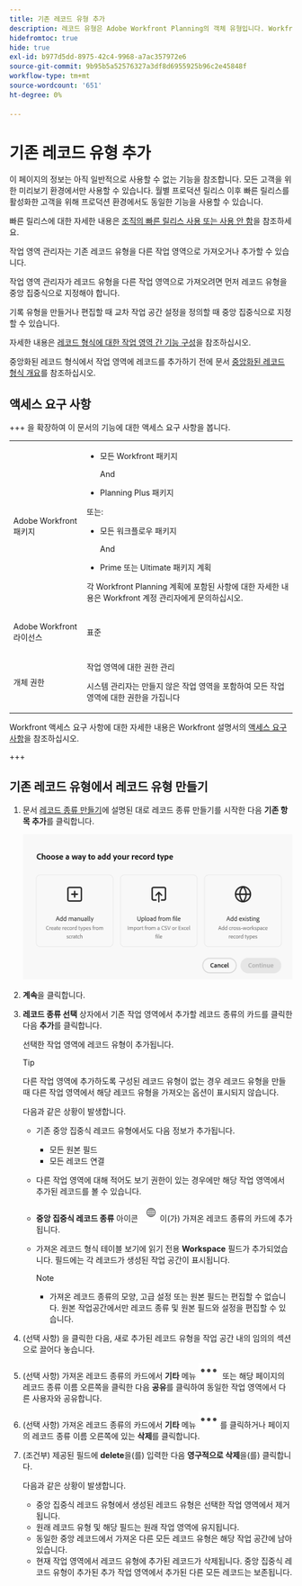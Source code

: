 ```yaml
---
title: 기존 레코드 유형 추가
description: 레코드 유형은 Adobe Workfront Planning의 객체 유형입니다. Workfront Planning에서 다른 작업 영역에서 기존 레코드 유형을 가져올 수 있습니다.
hidefromtoc: true
hide: true
exl-id: b977d5dd-8975-42c4-9968-a7ac357972e6
source-git-commit: 9b95b5a52576327a3df8d6955925b96c2e45848f
workflow-type: tm+mt
source-wordcount: '651'
ht-degree: 0%

---
```


<!-- add these to the metadata, when making this public: 

feature: Workfront Planning
role: User, Admin
author: Alina
recommendations: noDisplay, noCatalog
-->

# 기존 레코드 유형 추가

<span class="preview">이 페이지의 정보는 아직 일반적으로 사용할 수 없는 기능을 참조합니다. 모든 고객을 위한 미리보기 환경에서만 사용할 수 있습니다. 월별 프로덕션 릴리스 이후 빠른 릴리스를 활성화한 고객을 위해 프로덕션 환경에서도 동일한 기능을 사용할 수 있습니다. </span>

<span class="preview">빠른 릴리스에 대한 자세한 내용은 [조직의 빠른 릴리스 사용 또는 사용 안 함](/help/quicksilver/administration-and-setup/set-up-workfront/configure-system-defaults/enable-fast-release-process.md)을 참조하세요. </span>

작업 영역 관리자는 기존 레코드 유형을 다른 작업 영역으로 가져오거나 추가할 수 있습니다.

작업 영역 관리자가 레코드 유형을 다른 작업 영역으로 가져오려면 먼저 레코드 유형을 중앙 집중식으로 지정해야 합니다.

기록 유형을 만들거나 편집할 때 교차 작업 공간 설정을 정의할 때 중앙 집중식으로 지정할 수 있습니다.

자세한 내용은 [레코드 형식에 대한 작업 영역 간 기능 구성](/help/quicksilver/planning/architecture/configure-record-type-cross-workspace-capabilities.md)을 참조하십시오.

중앙화된 레코드 형식에서 작업 영역에 레코드를 추가하기 전에 문서 [중앙화된 레코드 형식 개요](/help/quicksilver/planning/architecture/centralized-record-types-overview.md)를 참조하십시오.

## 액세스 요구 사항

+++ 을 확장하여 이 문서의 기능에 대한 액세스 요구 사항을 봅니다.

<table style="table-layout:auto"> 
<col> 
</col> 
<col> 
</col> 
<tbody> 
    <tr> 
<tr>

</tr>   
<tr> 
   <td role="rowheader"><p>Adobe Workfront 패키지</p></td> 
   <td> 
<ul><li><p>모든 Workfront 패키지</p></li>
And
<li><p>Planning Plus 패키지</p></li></ul>
또는:
<ul><li><p>모든 워크플로우 패키지</p> </li>
And
<li><p>Prime 또는 Ultimate 패키지 계획</p></li></ul>
<p>각 Workfront Planning 계획에 포함된 사항에 대한 자세한 내용은 Workfront 계정 관리자에게 문의하십시오. </p> 
   </td>

<tr> 
   <td role="rowheader"><p>Adobe Workfront 라이선스</p></td> 
   <td><p>표준</p>
   </td> 
  </tr> 
  <tr> 
   <td role="rowheader"><p>개체 권한</p></td> 
   <td>   <p>작업 영역</a>에 대한 권한 관리 </p>  
   <p>시스템 관리자는 만들지 않은 작업 영역을 포함하여 모든 작업 영역에 대한 권한을 가집니다</p>  </td> 
  </tr>  
</tbody> 
</table>

Workfront 액세스 요구 사항에 대한 자세한 내용은 Workfront 설명서의 [액세스 요구 사항](/help/quicksilver/administration-and-setup/add-users/access-levels-and-object-permissions/access-level-requirements-in-documentation.md)을 참조하십시오.

+++   

## 기존 레코드 유형에서 레코드 유형 만들기

1. 문서 [레코드 종류 만들기](/help/quicksilver/planning/architecture/create-record-types.md)에 설명된 대로 레코드 종류 만들기를 시작한 다음 **기존 항목 추가**&#x200B;를 클릭합니다. <!--check this - the option might have been renamed in the UI-->

   ![다른 작업 영역에서 가져올 수 있는 옵션과 함께 레코드 종류를 추가하는 모달](assets/add-record-type-from-existing-workspace-option-when-creating-records.png)

1. **계속**&#x200B;을 클릭합니다.
1. **레코드 종류 선택** 상자에서 기존 작업 영역에서 추가할 레코드 종류의 카드를 클릭한 다음 **추가**&#x200B;를 클릭합니다.

   선택한 작업 영역에 레코드 유형이 추가됩니다.

   >[!TIP]
   >
   >다른 작업 영역에 추가하도록 구성된 레코드 유형이 없는 경우 레코드 유형을 만들 때 다른 작업 영역에서 해당 레코드 유형을 가져오는 옵션이 표시되지 않습니다.

   다음과 같은 상황이 발생합니다.

   * 기존 중앙 집중식 레코드 유형에서도 다음 정보가 추가됩니다.

      * 모든 원본 필드
      * 모든 레코드 연결
   * 다른 작업 영역에 대해 적어도 보기 권한이 있는 경우에만 해당 작업 영역에서 추가된 레코드를 볼 수 있습니다.
   * **중앙 집중식 레코드 종류** 아이콘 ![중앙 집중식 레코드 종류 아이콘](assets/global-icon.png)이(가) 가져온 레코드 종류의 카드에 추가됩니다.
   * 가져온 레코드 형식 테이블 보기에 읽기 전용 **Workspace** 필드가 추가되었습니다. 필드에는 각 레코드가 생성된 작업 공간이 표시됩니다.

     >[!NOTE]
     >
     >* 가져온 레코드 종류의 모양, 고급 설정 또는 원본 필드는 편집할 수 없습니다. 원본 작업공간에서만 레코드 종류 및 원본 필드와 설정을 편집할 수 있습니다.

1. (선택 사항) 을 클릭한 다음, 새로 추가된 레코드 유형을 작업 공간 내의 임의의 섹션으로 끌어다 놓습니다.

1. (선택 사항) 가져온 레코드 종류의 카드에서 **기타** 메뉴 ![기타 메뉴](assets/more-menu.png) 또는 해당 페이지의 레코드 종류 이름 오른쪽을 클릭한 다음 **공유**&#x200B;를 클릭하여 동일한 작업 영역에서 다른 사용자와 공유합니다.

1. (선택 사항) 가져온 레코드 종류의 카드에서 **기타** 메뉴 ![기타 메뉴](assets/more-menu.png)를 클릭하거나 페이지의 레코드 종류 이름 오른쪽에 있는 **삭제**&#x200B;를 클릭합니다.
1. (조건부) 제공된 필드에 **delete**&#x200B;을(를) 입력한 다음 **영구적으로 삭제**&#x200B;을(를) 클릭합니다.

   다음과 같은 상황이 발생합니다.

   * 중앙 집중식 레코드 유형에서 생성된 레코드 유형은 선택한 작업 영역에서 제거됩니다.
   * 원래 레코드 유형 및 해당 필드는 원래 작업 영역에 유지됩니다.
   * 동일한 중앙 레코드에서 가져온 다른 모든 레코드 유형은 해당 작업 공간에 남아 있습니다.
   * 현재 작업 영역에서 레코드 유형에 추가된 레코드가 삭제됩니다. 중앙 집중식 레코드 유형이 추가된 추가 작업 영역에서 추가된 다른 모든 레코드는 보존됩니다.





